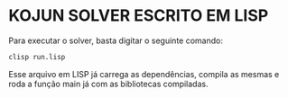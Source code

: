 # KOJUN SOLVER ESCRITO EM LISP

Para executar o solver, basta digitar o seguinte comando:

```bash
clisp run.lisp
```

Esse arquivo em LISP já carrega as dependências, compila as mesmas e roda a função main já com as bibliotecas compiladas.